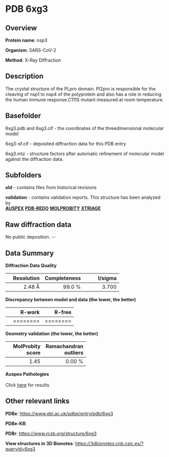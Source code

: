 # PDB 6xg3

## Overview

**Protein name**: nsp3

**Organism**: SARS-CoV-2

**Method**: X-Ray Diffraction

## Description

The crystal structure of the PLpro domain. Pl2pro is responsible for the cleaving of nsp1 to nsp4 of the polyprotein and also has a role in reducing the human immune response.C111S mutant measured at room temperature.

## Basefolder

6xg3.pdb and 6xg3.cif - the coordinates of the threedimensional molecular model

6xg3-sf.cif - deposited diffraction data for this PDB entry

6xg3.mtz - structure factors after automatic refinement of molecular model against the diffraction data.

## Subfolders



**old** - contains files from historical revisions

**validation** - contains validation reports. This structure has been analyzed by <br>[**AUSPEX**](https://github.com/thorn-lab/coronavirus_structural_task_force/tree/master/pdb/nsp3/SARS-CoV-2/6xg3/validation/auspex) [**PDB-REDO**](https://github.com/thorn-lab/coronavirus_structural_task_force/tree/master/pdb/nsp3/SARS-CoV-2/6xg3/validation/pdb-redo) [**MOLPROBITY**](https://github.com/thorn-lab/coronavirus_structural_task_force/tree/master/pdb/nsp3/SARS-CoV-2/6xg3/validation/molprobity) [**XTRIAGE**](https://github.com/thorn-lab/coronavirus_structural_task_force/blob/master/pdb/nsp3/SARS-CoV-2/6xg3/validation/Xtriage_output.log)  



## Raw diffraction data

No public deposition. --<br> 

## Data Summary
**Diffraction Data Quality**

|   | Resolution | Completeness| I/sigma |
|---|-------------:|----------------:|--------------:|
|   |2.48 Å|99.0  %|<img width=50/>3.700|

**Discrepancy between model and data (the lower, the better)**

|   | **R-work**| **R-free**   
|---|-------------:|----------------:|           
||========|========|

**Geometry validation (the lower, the better)**

|   |**MolProbity<br>score**| **Ramachandran<br>outliers** 
|---|-------------:|----------------:|
||  1.45|  0.00 %|

**Auspex Pathologies**<br> <br>Click [here](https://github.com/thorn-lab/coronavirus_structural_task_force/blob/master/pdb/nsp3/SARS-CoV-2/6xg3/validation/auspex/6xg3_auspex_comments.txt)  for results

 



## Other relevant links 
**PDBe**:  https://www.ebi.ac.uk/pdbe/entry/pdb/6xg3

**PDBe-KB**:  
 
**PDBr**: https://www.rcsb.org/structure/6xg3 

**View structures in 3D Bionotes**: https://3dbionotes.cnb.csic.es/?queryId=6xg3

